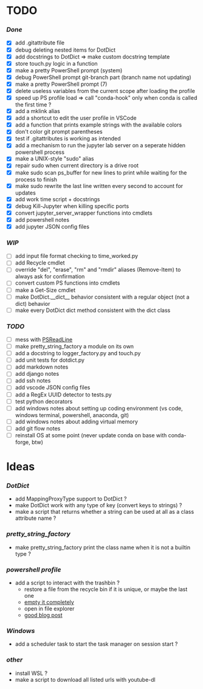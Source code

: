 # TODO

### *Done*
- [x] add .gitattribute file
- [x] debug deleting nested items for DotDict
- [x] add docstrings to DotDict => make custom docstring template
- [x] store touch.py logic in a function
- [x] make a pretty PowerShell prompt (system)
- [x] debug PowerShell prompt git-branch part (branch name not updating)
- [x] make a pretty PowerShell prompt (7)
- [x] delete useless variables from the current scope after loading the profile
- [x] speed up PS profile load => call "conda-hook" only when conda is called the first time ?
- [x] add a mklink alias
- [x] add a shortcut to edit the user profile in VSCode
- [x] add a function that prints example strings with the available colors
- [x] don't color git prompt parentheses
- [x] test if .gitattributes is working as intended
- [x] add a mechanism to run the jupyter lab server on a seperate hidden powershell process
- [x] make a UNIX-style "sudo" alias
- [x] repair sudo when current directory is a drive root
- [x] make sudo scan ps_buffer for new lines to print while waiting for the process to finish
- [x] make sudo rewrite the last line written every second to account for updates
- [x] add work time script + docstrings
- [x] debug Kill-Jupyter when killing specific ports
- [x] convert jupyter_server_wrapper functions into cmdlets
- [x] add powershell notes
- [x] add jupyter JSON config files

### *WIP*
- [ ] add input file format checking to time_worked.py
- [ ] add Recycle cmdlet
- [ ] override "del", "erase", "rm" and "rmdir" aliases (Remove-Item) to always ask for confirmation
- [ ] convert custom PS functions into cmdlets
- [ ] make a Get-Size cmdlet
- [ ] make DotDict.\_\_dict__ behavior consistent with a regular object (not a dict) behavior
- [ ] make every DotDict dict method consistent with the dict class

### *TODO*
- [ ] mess with [PSReadLine](https://learn.microsoft.com/en-us/powershell/module/psreadline/?view=powershell-7.3)
- [ ] make pretty_string_factory a module on its own
- [ ] add a docstring to logger_factory.py and touch.py
- [ ] add unit tests for dotdict.py
- [ ] add markdown notes
- [ ] add django notes
- [ ] add ssh notes
- [ ] add vscode JSON config files
- [ ] add a RegEx UUID detector to tests.py
- [ ] test python decorators
- [ ] add windows notes about setting up coding environment (vs code, windows terminal, powershell, anaconda, git)
- [ ] add windows notes about adding virtual memory
- [ ] add git flow notes
- [ ] reinstall OS at some point (never update conda on base with conda-forge, btw)

# Ideas

### *DotDict*
- add MappingProxyType support to DotDict ?
- make DotDict work with any type of key (convert keys to strings) ?
- make a script that returns whether a string can be used at all as a class attribute name ?

### *pretty_string_factory*
- make pretty_string_factory print the class name when it is not a builtin type ?

### *powershell profile*
- add a script to interact with the trashbin ?
    - restore a file from the recycle bin if it is unique, or maybe the last one
    - [empty it completely](https://learn.microsoft.com/en-us/powershell/module/microsoft.powershell.management/clear-recyclebin?view=powershell-7.3)
    - open in file explorer
    - [good blog post](https://jdhitsolutions.com/blog/powershell/7024/managing-the-recycle-bin-with-powershell/)

### *Windows*
- add a scheduler task to start the task manager on session start ?

### *other*
- install WSL ?
- make a script to download all listed urls with youtube-dl
